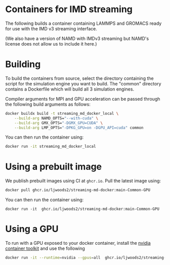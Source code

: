 # Containers for IMD streaming

The following builds a container containing LAMMPS and GROMACS ready for use with the IMD v3 streaming interface.

(We also have a version of NAMD with IMDv3 streaming but NAMD's license does not allow us to include it here.)

# Building

To build the containers from source, select the directory containing
the script for the simulation engine you want to build. The "common"
directory contains a Dockerfile which will build all 3 simulation engines.

Compiler arguments for MPI and GPU acceleration can be passed through
the following build arguments as follows:
```bash
docker buildx build -t streaming_md_docker_local \
    --build-arg NAMD_OPTS="--with-cuda" \
    --build-arg GMX_OPTS="-DGMX_GPU=CUDA" \
    --build-arg LMP_OPTS="-DPKG_GPU=on -DGPU_API=cuda" common
```

You can then run the container using:

```bash
docker run -it streaming_md_docker_local

```


# Using a prebuilt image

We publish prebuilt images using CI at `ghcr.io`. Pull the latest image using:

```bash
docker pull ghcr.io/ljwoods2/streaming-md-docker:main-Common-GPU
```

You can then run the container using:
```
docker run -it  ghcr.io/ljwoods2/streaming-md-docker:main-Common-GPU
```

# Using a GPU

To run with a GPU exposed to your docker container, install the [nvidia container toolkit](https://docs.nvidia.com/datacenter/cloud-native/container-toolkit/latest/index.html) and use the following

```bash
docker run -it --runtime=nvidia --gpus=all  ghcr.io/ljwoods2/streaming-md-docker:main-Common-GPU
```
